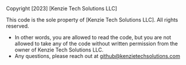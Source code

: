 Copyright [2023] [Kenzie Tech Solutions LLC]

This code is the sole property of [Kenzie Tech Solutions LLC]. All rights reserved.
* In other words, you are allowed to read the code, but you are not allowed to take any of the code without written permission from the owner of Kenzie Tech Solutions LLC. 
* Any questions, please reach out at github@kenzietechsolutions.com
